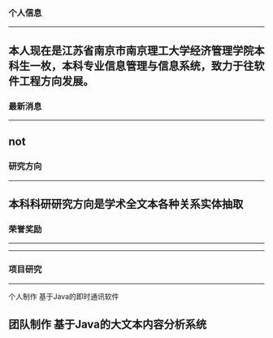 ### 个人信息
---
本人现在是江苏省南京市南京理工大学经济管理学院本科生一枚，本科专业信息管理与信息系统，致力于往软件工程方向发展。
---
### 最新消息
---
not
---
### 研究方向
---
本科科研研究方向是学术全文本各种关系实体抽取
---
### 荣誉奖励
---
---
### 项目研究
---
个人制作  基于Java的即时通讯软件      

团队制作  基于Java的大文本内容分析系统
---

